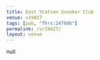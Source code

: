 ```yaml
---
title: East Station Snooker Club
venue: v19427
tags: [pub, "fhrs:247606"]
permalink: /v/19427/
layout: venue
---
```

null